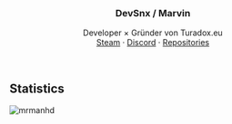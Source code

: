 <br />
<p align="center">

  <h3 align="center">DevSnx / Marvin</h3>

  <p align="center">
    Developer × Gründer von Turadox.eu
    <br />
    <a href="https://steamcommunity.com/profiles/76561199520509159">Steam</a>
    ·
    <a href="https://discord.com/channels/@me/814861093695651878">Discord</a>
    ·
    <a href="https://github.com/DevSnx?tab=repositories">Repositories</a>
  </p>
</p>

<br />

## Statistics

![mrmanhd](https://github-readme-stats.vercel.app/api?username=DevSnx&show_icons=true&locale=en)

<br />
<br />
<br />
<br />

[discord-shield]: https://img.shields.io/badge/-Discord-black.svg?style=for-the-badge&logo=discord&colorB=555
[discord-url]: https://discord.turadox.eu
